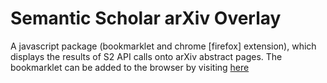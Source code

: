 # Semantic Scholar arXiv Overlay

A javascript package (bookmarklet and chrome [firefox] extension), which
displays the results of S2 API calls onto arXiv abstract pages. The bookmarklet
can be added to the browser by visiting
[here](static/downloads.html)
